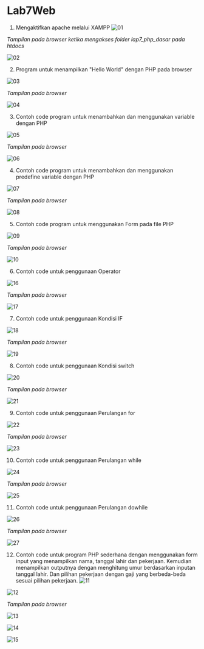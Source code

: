 # Lab7Web

1. Mengaktifkan apache melalui XAMPP
![01](https://user-images.githubusercontent.com/56189248/118350872-1c980480-b583-11eb-8327-52f2ae8117ae.png)

_Tampilan pada browser ketika mengakses folder lap7_php_dasar pada htdocs_

![02](https://user-images.githubusercontent.com/56189248/118350873-1dc93180-b583-11eb-90bd-0a0da25ab393.png)

2. Program untuk menampilkan "Hello World" dengan PHP pada browser

![03](https://user-images.githubusercontent.com/56189248/118350875-1e61c800-b583-11eb-83f1-9c69c17f4eeb.png)

_Tampilan pada browser_

![04](https://user-images.githubusercontent.com/56189248/118350877-1efa5e80-b583-11eb-92fe-82e23ee7a82d.png)

3. Contoh code program untuk menambahkan dan menggunakan variable dengan PHP

![05](https://user-images.githubusercontent.com/56189248/118350878-1efa5e80-b583-11eb-82fb-c2763febb02c.png)

_Tampilan pada browser_

![06](https://user-images.githubusercontent.com/56189248/118350880-1f92f500-b583-11eb-8885-13b7158a34c9.png)

4. Contoh code program untuk menambahkan dan menggunakan predefine variable dengan PHP

![07](https://user-images.githubusercontent.com/56189248/118350882-1f92f500-b583-11eb-9265-48a7745dbd9c.png)

_Tampilan pada browser_

![08](https://user-images.githubusercontent.com/56189248/118350883-202b8b80-b583-11eb-817b-e43fe034769c.png)

5. Contoh code program untuk menggunakan Form pada file PHP

![09](https://user-images.githubusercontent.com/56189248/118350884-20c42200-b583-11eb-9761-f5ca080260cf.png)

_Tampilan pada browser_

![10](https://user-images.githubusercontent.com/56189248/118350885-20c42200-b583-11eb-926b-8e54a1ab0c33.png)

6. Contoh code untuk penggunaan Operator

![16](https://user-images.githubusercontent.com/56189248/118351773-f6c12e80-b587-11eb-9e00-abb771fd5e9b.png)

_Tampilan pada browser_

![17](https://user-images.githubusercontent.com/56189248/118351758-f1fc7a80-b587-11eb-9ac9-a06d22a3a135.png)

7. Contoh code untuk penggunaan Kondisi IF

![18](https://user-images.githubusercontent.com/56189248/118351759-f2951100-b587-11eb-927e-cf24051ee785.png)

_Tampilan pada browser_

![19](https://user-images.githubusercontent.com/56189248/118351761-f32da780-b587-11eb-938e-34b30da06c49.png)

8. Contoh code untuk penggunaan Kondisi switch

![20](https://user-images.githubusercontent.com/56189248/118351762-f3c63e00-b587-11eb-9318-3b051236e82a.png)

_Tampilan pada browser_

![21](https://user-images.githubusercontent.com/56189248/118351763-f3c63e00-b587-11eb-845f-b4d062bed580.png)

9. Contoh code untuk penggunaan Perulangan for

![22](https://user-images.githubusercontent.com/56189248/118351765-f45ed480-b587-11eb-8014-388a9b733c0c.png)

_Tampilan pada browser_

![23](https://user-images.githubusercontent.com/56189248/118351766-f4f76b00-b587-11eb-9ea2-6397afaafea9.png)

10. Contoh code untuk penggunaan Perulangan while

![24](https://user-images.githubusercontent.com/56189248/118351767-f4f76b00-b587-11eb-80b0-0fe18b05b08b.png)

_Tampilan pada browser_

![25](https://user-images.githubusercontent.com/56189248/118351768-f5900180-b587-11eb-95d6-1ff28d243fce.png)

11. Contoh code untuk penggunaan Perulangan dowhile

![26](https://user-images.githubusercontent.com/56189248/118351770-f6289800-b587-11eb-98f6-1a600cb20c17.png)

_Tampilan pada browser_

![27](https://user-images.githubusercontent.com/56189248/118351771-f6289800-b587-11eb-99de-5084e4e19705.png)

12. Contoh code untuk program PHP sederhana dengan menggunakan form input yang menampilkan nama, tanggal lahir dan pekerjaan. Kemudian menampilkan outputnya dengan menghitung umur berdasarkan inputan tanggal lahir. Dan pilihan pekerjaan dengan gaji yang
berbeda-beda sesuai pilihan pekerjaan.
![11](https://user-images.githubusercontent.com/56189248/118350886-215cb880-b583-11eb-9c65-d22d04893e2b.png)

![12](https://user-images.githubusercontent.com/56189248/118350887-215cb880-b583-11eb-8346-dc62fa9ca1e1.png)

_Tampilan pada browser_

![13](https://user-images.githubusercontent.com/56189248/118350888-21f54f00-b583-11eb-9503-f707ab3d0733.png)

![14](https://user-images.githubusercontent.com/56189248/118350889-228de580-b583-11eb-96e0-3f13ac3a5c39.png)

![15](https://user-images.githubusercontent.com/56189248/118350890-228de580-b583-11eb-800d-e4a74926f03e.png)
